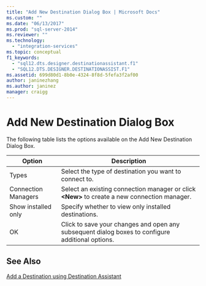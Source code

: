 ```yaml
---
title: "Add New Destination Dialog Box | Microsoft Docs"
ms.custom: ""
ms.date: "06/13/2017"
ms.prod: "sql-server-2014"
ms.reviewer: ""
ms.technology: 
  - "integration-services"
ms.topic: conceptual
f1_keywords: 
  - "sql12.dts.designer.destinationassistant.f1"
  - "SQL12.DTS.DESIGNER.DESTINATIONASSIST.F1"
ms.assetid: 699d80d1-8b0e-4324-8f8d-5fefa3f2af00
author: janinezhang
ms.author: janinez
manager: craigg
---
```

# Add New Destination Dialog Box
  The following table lists the options available on the Add New Destination Dialog Box.  
  
|Option|Description|  
|------------|-----------------|  
|Types|Select the type of destination you want to connect to.|  
|Connection Managers|Select an existing connection manager or click **\<New>** to create a new connection manager.|  
|Show installed only|Specify whether to view only installed destinations.|  
|OK|Click to save your changes and open any subsequent dialog boxes to configure additional options.|  
  
## See Also  
 [Add a Destination using Destination Assistant](data-flow/destination-assistant.md)  
  
  

